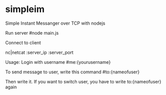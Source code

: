 # simpleim
Simple Instant Messanger over TCP with nodejs

Run server
#node main.js

Connect to client

nc|netcat :server_ip :server_port

Usage:
Login with username
#me:{yourusername}

To send message to user, write this command
#to:{nameofuser}

Then write it. 
If you want to switch user, you have to write to:{nameofuser} again

